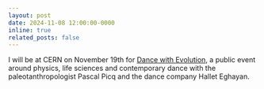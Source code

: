 ```yaml
---
layout: post
date: 2024-11-08 12:00:00-0000
inline: true
related_posts: false
---
```


I will be at CERN on November 19th for [Dance with Evolution](https://visit.cern/node/7616), a public event around physics, life sciences and contemporary dance with the paleotanthropologist Pascal Picq and the dance company Hallet Eghayan.
